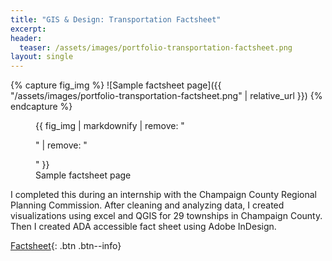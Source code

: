 ```yaml
---
title: "GIS & Design: Transportation Factsheet"
excerpt: 
header:
  teaser: /assets/images/portfolio-transportation-factsheet.png
layout: single
---
```

{% capture fig_img %}
![Sample factsheet page]({{ "/assets/images/portfolio-transportation-factsheet.png" | relative_url }})
{% endcapture %}

<figure>
  {{ fig_img | markdownify | remove: "<p>" | remove: "</p>" }}
  <figcaption>Sample factsheet page</figcaption>
</figure>

I completed this during an internship with the Champaign County Regional Planning Commission. After cleaning and analyzing data, I created visualizations using excel and QGIS for 29 townships in Champaign County. Then I created ADA accessible fact sheet using Adobe InDesign.

[Factsheet](https://issuu.com/gillianzhaoxz/docs/ayers_transportationplanningfactsheet){: .btn .btn--info}